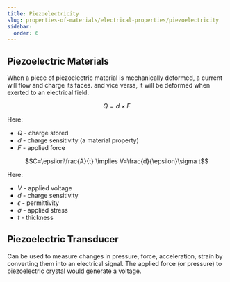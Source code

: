 ```yaml
---
title: Piezoelectricity
slug: properties-of-materials/electrical-properties/piezoelectricity
sidebar:
  order: 6
---
```


## Piezoelectric Materials

When a piece of piezoelectric material is mechanically deformed, a current will
flow and charge its faces. and vice versa, it will be deformed when exerted to
an electrical field.

```math
Q=d\times F
```

Here:

- $Q$ - charge stored
- $d$ - charge sensitivity (a material property)
- $F$ - applied force

```math
C=\epsilon\frac{A}{t} \implies V=\frac{d}{\epsilon}\sigma t
```

Here:

- $V$ - applied voltage
- $d$ - charge sensitivity
- $\epsilon$ - permittivity
- $\sigma$ - applied stress
- $t$ - thickness

## Piezoelectric Transducer

Can be used to measure changes in pressure, force, acceleration, strain by
converting them into an electrical signal. The applied force (or pressure) to
piezoelectric crystal would generate a voltage.
